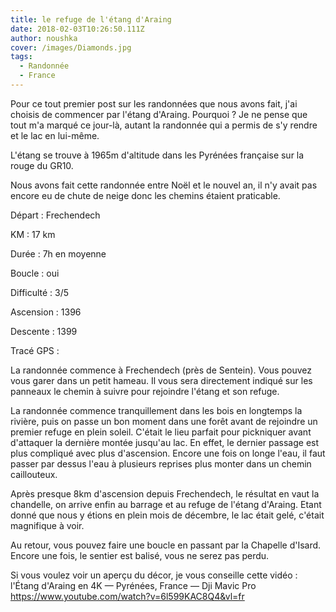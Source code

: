 ```yaml
---
title: le refuge de l'étang d'Araing
date: 2018-02-03T10:26:50.111Z
author: noushka
cover: /images/Diamonds.jpg
tags:
  - Randonnée
  - France
---
```

Pour ce tout premier post sur les randonnées que nous avons fait, j'ai choisis de commencer par l'étang d'Araing. Pourquoi ? Je ne pense que tout m'a marqué ce jour-là, autant la randonnée qui a permis de s'y rendre et le lac en lui-même.



L'étang se trouve à 1965m d'altitude dans les Pyrénées française sur la rouge du GR10.

Nous avons fait cette randonnée entre Noël et le nouvel an, il n'y avait pas encore eu de chute de neige donc les chemins étaient praticable.



Départ :  Frechendech



KM : 17 km

Durée : 7h en moyenne

Boucle : oui

Difficulté : 3/5

Ascension : 1396

Descente : 1399

Tracé GPS :



La randonnée commence à Frechendech (près de Sentein). Vous pouvez vous garer dans un petit hameau. Il vous sera directement indiqué sur les panneaux le chemin à suivre pour rejoindre l'étang et son refuge.

La randonnée commence tranquillement dans les bois en longtemps la rivière, puis on passe un bon moment dans une forêt avant de rejoindre un premier refuge en plein soleil. C'était le lieu parfait pour pickniquer avant d'attaquer la dernière montée jusqu'au lac. En effet, le dernier passage est plus compliqué avec plus d'ascension. Encore une fois on longe l'eau, il faut passer par dessus l'eau à plusieurs reprises plus monter dans un chemin caillouteux.



Après presque 8km d'ascension depuis Frechendech, le résultat en vaut la chandelle, on arrive enfin au barrage et au refuge de l'étang d'Araing. Etant donné que nous y étions en plein mois de décembre, le lac était gelé, c'était magnifique à voir.



Au retour, vous pouvez faire une boucle en passant par la Chapelle d'Isard. Encore une fois, le sentier est balisé, vous ne serez pas perdu.



Si vous voulez voir un aperçu du décor, je vous conseille cette vidéo : l'Étang d'Araing en 4K — Pyrénées, France — Dji Mavic Pro https://www.youtube.com/watch?v=6l599KAC8Q4&vl=fr
